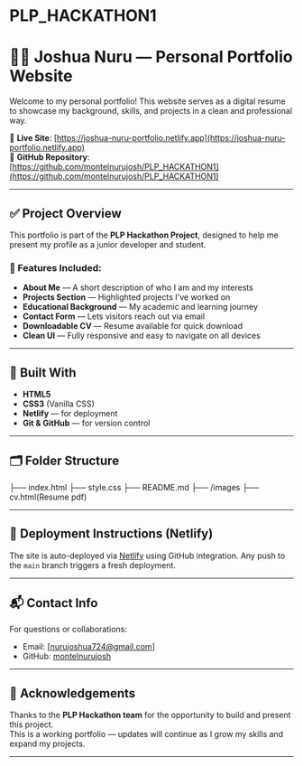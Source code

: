 # PLP_HACKATHON1
# 🧑‍💻 Joshua Nuru — Personal Portfolio Website

Welcome to my personal portfolio! This website serves as a digital resume to showcase my background, skills, and projects in a clean and professional way.

🔗 **Live Site**: [https://joshua-nuru-portfolio.netlify.app](https://joshua-nuru-portfolio.netlify.app)  
📁 **GitHub Repository**: [https://github.com/montelnurujosh/PLP_HACKATHON1](https://github.com/montelnurujosh/PLP_HACKATHON1)

---

## ✅ Project Overview

This portfolio is part of the **PLP Hackathon Project**, designed to help me present my profile as a junior developer and student.

### 🌟 Features Included:

- **About Me** — A short description of who I am and my interests  
- **Projects Section** — Highlighted projects I've worked on  
- **Educational Background** — My academic and learning journey  
- **Contact Form** — Lets visitors reach out via email  
- **Downloadable CV** — Resume available for quick download  
- **Clean UI** — Fully responsive and easy to navigate on all devices  

---

## 🔧 Built With

- **HTML5**
- **CSS3** (Vanilla CSS)
- **Netlify** — for deployment
- **Git & GitHub** — for version control

---

## 🗂️ Folder Structure
├── index.html
├── style.css
├── README.md
├── /images
├── cv.html(Resume pdf)


---

## 🚀 Deployment Instructions (Netlify)

The site is auto-deployed via [Netlify](https://www.netlify.com/) using GitHub integration. Any push to the `main` branch triggers a fresh deployment.

---

## 📬 Contact Info

For questions or collaborations:

- Email: [nurujoshua724@gmail.com] 
- GitHub: [montelnurujosh](https://github.com/montelnurujosh)

---

## 🙌 Acknowledgements

Thanks to the **PLP Hackathon team** for the opportunity to build and present this project.  
This is a working portfolio — updates will continue as I grow my skills and expand my projects.

---

